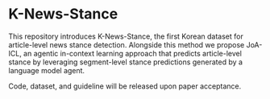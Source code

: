 # K-News-Stance

This repository introduces K-News-Stance, the first Korean dataset for article-level news stance detection. Alongside this method we propose JoA-ICL, an agentic in-context learning approach that predicts article-level stance by leveraging segment-level stance predictions generated by a language model agent.

Code, dataset, and guideline will be released upon paper acceptance.
